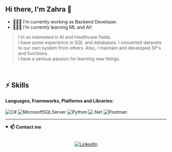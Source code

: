 ## Hi there, I'm Zahra  👋
- 👩🏻‍💻 I’m currently working as Backend Developer.
- 👩🏻‍🎓 I’m currently learning ML and AI!

> I'm so interested in AI and Healthcare fields.<br>
> I have some experience in SQL and databases. I converted datasets to our own system from others. Also, I maintain and developed SP's and functions.<br>
> I have a serious passion for learning new things.<br>
<br>

## ⚡ Skills

#### Languages, Frameworks, Platforms and Libraries: <br>
![C#](https://img.shields.io/badge/c%23-%23239120.svg?style=for-the-badge&logo=csharp&logoColor=white)
![MicrosoftSQLServer](https://img.shields.io/badge/Microsoft%20SQL%20Server-CC2927?style=for-the-badge&logo=microsoft%20sql%20server&logoColor=white)
![Python](https://img.shields.io/badge/python-3670A0?style=for-the-badge&logo=python&logoColor=ffdd54)
![.Net](https://img.shields.io/badge/.NET-5C2D91?style=for-the-badge&logo=.net&logoColor=white)
![Postman](https://img.shields.io/badge/Postman-FF6C37?style=for-the-badge&logo=postman&logoColor=white)

<hr>

<details open>
<summary> <b>📫 Contact me </b></summary>
 <br>
  <p align="center">
  <a href="https://www.linkedin.com/in/zahraashoori/"><img alt="LinkedIn" src="https://img.shields.io/badge/Linkedin-zahraashoori-blue?style=for-the-badge&logo=linkedin"></a>
  </p>
</details>
<!--
**Zahra-Ashoori/Zahra-Ashoori** is a ✨ _special_ ✨ repository because its `README.md` (this file) appears on your GitHub profile.

Here are some ideas to get you started:


-->
